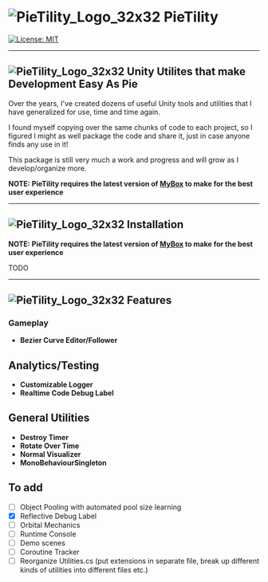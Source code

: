 # ![PieTility_Logo_32x32](https://user-images.githubusercontent.com/18089889/124425089-aebfbc00-dd2d-11eb-8dde-23aa51ebffcd.png) PieTility

[![License: MIT](https://img.shields.io/badge/License-MIT-brightgreen.svg)](https://github.com/DavidCampbellIII/PieTility/blob/main/LICENSE.md)

--------

## ![PieTility_Logo_32x32](https://user-images.githubusercontent.com/18089889/124425089-aebfbc00-dd2d-11eb-8dde-23aa51ebffcd.png) Unity Utilites that make Development Easy As Pie

Over the years, I've created dozens of useful Unity tools and utilities that I have generalized for use, time and time again.  

I found myself copying over the same chunks of code to each project, so I figured I might as well package the code and share it, just in case anyone finds any use in it!

This package is still very much a work and progress and will grow as I develop/organize more.

**NOTE: PieTility requires the latest version of [MyBox](https://github.com/Deadcows/MyBox) to make for the best user experience**

--------

## ![PieTility_Logo_32x32](https://user-images.githubusercontent.com/18089889/124425089-aebfbc00-dd2d-11eb-8dde-23aa51ebffcd.png) Installation

**NOTE: PieTility requires the latest version of [MyBox](https://github.com/Deadcows/MyBox) to make for the best user experience**

TODO

--------

## ![PieTility_Logo_32x32](https://user-images.githubusercontent.com/18089889/124425089-aebfbc00-dd2d-11eb-8dde-23aa51ebffcd.png) Features

### Gameplay

- **Bezier Curve Editor/Follower**

## Analytics/Testing

- **Customizable Logger**
- **Realtime Code Debug Label**

## General Utilities

- **Destroy Timer**
- **Rotate Over Time**
- **Normal Visualizer**
- **MonoBehaviourSingleton**

## To add

- [ ] Object Pooling with automated pool size learning
- [x] Reflective Debug Label
- [ ] Orbital Mechanics
- [ ] Runtime Console
- [ ] Demo scenes
- [ ] Coroutine Tracker
- [ ] Reorganize Utilities.cs (put extensions in separate file, break up different kinds of utilities into different files etc.)
